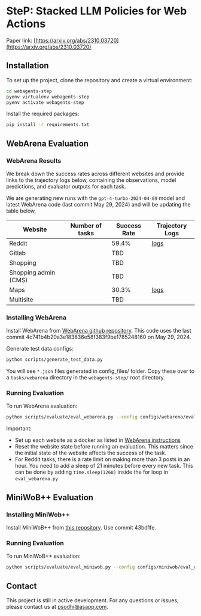 # SteP: Stacked LLM Policies for Web Actions

Paper link: [https://arxiv.org/abs/2310.03720](https://arxiv.org/abs/2310.03720)

## Installation

To set up the project, clone the repository and create a virtual environment:

```bash
cd webagents-step
pyenv virtualenv webagents-step
pyenv activate webagents-step
```

Install the required packages:

```bash
pip install -r requirements.txt
```

## WebArena Evaluation

### WebArena Results

We break down the success rates across different websites and provide links to the trajectory logs below, containing the observations, model predictions, and evaluator outputs for each task.

We are generating new runs with the `gpt-4-turbo-2024-04-09` model and latest WebArena code (last commit May 29, 2024) and will be updating the table below,

| Website | Number of tasks              | Success Rate | Trajectory Logs             |
|---------|--------------------|--------------|------------------|
| Reddit  |  | 59.4%        | [logs](https://drive.google.com/drive/folders/1Ek9cMz344tKXbEchakPyPXoTU14FYSlm?usp=share_link) |
| Gitlab  |  | TBD       | |
| Shopping  |  | TBD       | |
| Shopping admin (CMS)  |  | TBD        |  |
| Maps  |  | 30.3%       | [logs](https://drive.google.com/drive/folders/1V7c122QKNAIVdbskLFNwTJcwILGIf_kS?usp=share_link)|
| Multisite  |  |   TBD    | |


### Installing WebArena
Install WebArena from [WebArena github repository](https://github.com/web-arena-x/webarena). This code uses the last commit 4c741b4b20a3e183836e58f383f9be1785248160 on May 29, 2024.

Generate test data configs:
```bash
python scripts/generate_test_data.py
```
You will see `*.json` files generated in config_files/ folder. Copy these over to a `tasks/webarena` directory in the `webagents-step/` root directory.

### Running Evaluation

To run WebArena evaluation:
```bash
python scripts/evaluate/eval_webarena.py --config configs/webarena/eval_openai_agent.yml
```

Important:
* Set up each website as a docker as listed in [WebArena instructions](https://github.com/web-arena-x/webarena/blob/main/environment_docker/README.md)
* Reset the website state before running an evaluation. This matters since the initial state of the website affects the success of the task.
* For Reddit tasks, there is a rate limit on making more than 3 posts in an hour. You need to add a sleep of 21 minutes before every new task. This can be done by adding `time.sleep(1260)` inside the for loop in `eval_webarena.py`

## MiniWoB++ Evaluation

### Installing MiniWob++
Install MiniWoB++ from [this repository](https://github.com/Farama-Foundation/miniwob-plusplus). Use commit 43bd1fe.

### Running Evaluation

To run MiniWoB++ evaluation:
```bash
python scripts/evaluate/eval_miniwob.py --config configs/miniwob/eval_openai_agent.yml
```

## Contact
This project is still in active development. For any questions or issues, please contact us at [psodhi@asapp.com](mailto:psodhi@asapp.com).